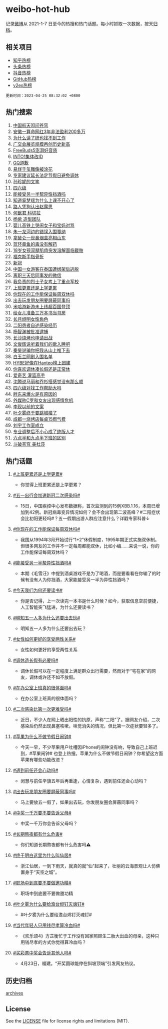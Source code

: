 # weibo-hot-hub

记录[微博](https://www.weibo.com)从 2021-1-7 日至今的热搜和热门话题。每小时抓取一次数据，按天[归档](archives)。

## 相关项目

- [知乎热榜](https://github.com/lonnyzhang423/zhihu-hot-hub)
- [头条热榜](https://github.com/lonnyzhang423/toutiao-hot-hub)
- [抖音热榜](https://github.com/lonnyzhang423/douyin-hot-hub)
- [GitHub热榜](https://github.com/lonnyzhang423/github-hot-hub)
- [v2ex热榜](https://github.com/lonnyzhang423/v2ex-hot-hub)


`更新时间：2023-04-25 08:32:02 +0800`

## 热门搜索

1. [中国航天叩问苍穹](https://m.weibo.cn/search?containerid=100103type%3D1%26t%3D10%26q%3D%23%E4%B8%AD%E5%9B%BD%E8%88%AA%E5%A4%A9%E5%8F%A9%E9%97%AE%E8%8B%8D%E7%A9%B9%23&stream_entry_id=51&isnewpage=1&extparam=seat%3D1%26pos%3D0%26cate%3D10103%26filter_type%3Drealtimehot%26stream_entry_id%3D51%26c_type%3D51%26dgr%3D0%26display_time%3D1682382719%26pre_seqid%3D1682382719951027377215&luicode=10000011&lfid=106003type%253D25%2526t%253D3%2526disable_hot%253D1%2526filter_type%253Drealtimehot)
1. [安徽一算命网红3年非法盈利200多万](https://m.weibo.cn/search?containerid=100103type%3D1%26t%3D10%26q%3D%23%E5%AE%89%E5%BE%BD%E4%B8%80%E7%AE%97%E5%91%BD%E7%BD%91%E7%BA%A23%E5%B9%B4%E9%9D%9E%E6%B3%95%E7%9B%88%E5%88%A9200%E5%A4%9A%E4%B8%87%23&stream_entry_id=31&isnewpage=1&extparam=seat%3D1%26lcate%3D5001%26cate%3D5001%26realpos%3D1%26stream_entry_id%3D31%26q%3D%2523%25E5%25AE%2589%25E5%25BE%25BD%25E4%25B8%2580%25E7%25AE%2597%25E5%2591%25BD%25E7%25BD%2591%25E7%25BA%25A23%25E5%25B9%25B4%25E9%259D%259E%25E6%25B3%2595%25E7%259B%2588%25E5%2588%25A9200%25E5%25A4%259A%25E4%25B8%2587%2523%26dgr%3D0%26flag%3D2%26filter_type%3Drealtimehot%26pos%3D0%26c_type%3D31%26band_rank%3D1%26display_time%3D1682382719%26pre_seqid%3D1682382719951027377215&luicode=10000011&lfid=106003type%253D25%2526t%253D3%2526disable_hot%253D1%2526filter_type%253Drealtimehot)
1. [为什么读了研也找不到工作](https://m.weibo.cn/search?containerid=100103type%3D1%26t%3D10%26q%3D%23%E4%B8%BA%E4%BB%80%E4%B9%88%E8%AF%BB%E4%BA%86%E7%A0%94%E4%B9%9F%E6%89%BE%E4%B8%8D%E5%88%B0%E5%B7%A5%E4%BD%9C%23&stream_entry_id=31&isnewpage=1&extparam=seat%3D1%26lcate%3D5001%26cate%3D5001%26realpos%3D2%26stream_entry_id%3D31%26q%3D%2523%25E4%25B8%25BA%25E4%25BB%2580%25E4%25B9%2588%25E8%25AF%25BB%25E4%25BA%2586%25E7%25A0%2594%25E4%25B9%259F%25E6%2589%25BE%25E4%25B8%258D%25E5%2588%25B0%25E5%25B7%25A5%25E4%25BD%259C%2523%26dgr%3D0%26flag%3D1%26filter_type%3Drealtimehot%26pos%3D1%26c_type%3D31%26band_rank%3D2%26display_time%3D1682382719%26pre_seqid%3D1682382719951027377215&luicode=10000011&lfid=106003type%253D25%2526t%253D3%2526disable_hot%253D1%2526filter_type%253Drealtimehot)
1. [广交会展览规模再创历史新高](https://m.weibo.cn/search?containerid=100103type%3D1%26t%3D10%26q%3D%23%E5%B9%BF%E4%BA%A4%E4%BC%9A%E5%B1%95%E8%A7%88%E8%A7%84%E6%A8%A1%E5%86%8D%E5%88%9B%E5%8E%86%E5%8F%B2%E6%96%B0%E9%AB%98%23&stream_entry_id=31&isnewpage=1&extparam=seat%3D1%26lcate%3D5001%26cate%3D5001%26realpos%3D3%26stream_entry_id%3D31%26q%3D%2523%25E5%25B9%25BF%25E4%25BA%25A4%25E4%25BC%259A%25E5%25B1%2595%25E8%25A7%2588%25E8%25A7%2584%25E6%25A8%25A1%25E5%2586%258D%25E5%2588%259B%25E5%258E%2586%25E5%258F%25B2%25E6%2596%25B0%25E9%25AB%2598%2523%26dgr%3D0%26flag%3D0%26filter_type%3Drealtimehot%26pos%3D2%26c_type%3D31%26band_rank%3D3%26display_time%3D1682382719%26pre_seqid%3D1682382719951027377215&luicode=10000011&lfid=106003type%253D25%2526t%253D3%2526disable_hot%253D1%2526filter_type%253Drealtimehot)
1. [FreeBuds5澎湃好音质](https://m.weibo.cn/search?containerid=100103type%3D1%26t%3D10%26q%3D%23FreeBuds5%E6%BE%8E%E6%B9%83%E5%A5%BD%E9%9F%B3%E8%B4%A8%23&stream_entry_id=31&isnewpage=1&extparam=seat%3D1%26lcate%3D5001%26cate%3D5001%26filter_type%3Drealtimehot%26stream_entry_id%3D31%26q%3D%2523FreeBuds5%25E6%25BE%258E%25E6%25B9%2583%25E5%25A5%25BD%25E9%259F%25B3%25E8%25B4%25A8%2523%26dgr%3D0%26topic_ad%3D1%26adid%3D187325%26pos%3D3%26c_type%3D31%26band_rank%3D4%26display_time%3D1682382719%26pre_seqid%3D1682382719951027377215&luicode=10000011&lfid=106003type%253D25%2526t%253D3%2526disable_hot%253D1%2526filter_type%253Drealtimehot)
1. [INTO1集体改ID](https://m.weibo.cn/search?containerid=100103type%3D1%26t%3D10%26q%3D%23INTO1%E9%9B%86%E4%BD%93%E6%94%B9ID%23&stream_entry_id=31&isnewpage=1&extparam=seat%3D1%26lcate%3D5001%26cate%3D5001%26realpos%3D4%26stream_entry_id%3D31%26q%3D%2523INTO1%25E9%259B%2586%25E4%25BD%2593%25E6%2594%25B9ID%2523%26dgr%3D0%26flag%3D1%26filter_type%3Drealtimehot%26pos%3D4%26c_type%3D31%26band_rank%3D4%26display_time%3D1682382719%26pre_seqid%3D1682382719951027377215&luicode=10000011&lfid=106003type%253D25%2526t%253D3%2526disable_hot%253D1%2526filter_type%253Drealtimehot)
1. [GQ道歉](https://m.weibo.cn/search?containerid=100103type%3D1%26t%3D10%26q%3D%23GQ%E9%81%93%E6%AD%89%23&stream_entry_id=31&isnewpage=1&extparam=seat%3D1%26lcate%3D5001%26cate%3D5001%26realpos%3D5%26stream_entry_id%3D31%26q%3D%2523GQ%25E9%2581%2593%25E6%25AD%2589%2523%26dgr%3D0%26flag%3D1%26filter_type%3Drealtimehot%26pos%3D5%26c_type%3D31%26band_rank%3D5%26display_time%3D1682382719%26pre_seqid%3D1682382719951027377215&luicode=10000011&lfid=106003type%253D25%2526t%253D3%2526disable_hot%253D1%2526filter_type%253Drealtimehot)
1. [易烊千玺雕像被涂花](https://m.weibo.cn/search?containerid=100103type%3D1%26t%3D10%26q%3D%23%E6%98%93%E7%83%8A%E5%8D%83%E7%8E%BA%E9%9B%95%E5%83%8F%E8%A2%AB%E6%B6%82%E8%8A%B1%23&stream_entry_id=31&isnewpage=1&extparam=seat%3D1%26lcate%3D5001%26cate%3D5001%26realpos%3D6%26stream_entry_id%3D31%26q%3D%2523%25E6%2598%2593%25E7%2583%258A%25E5%258D%2583%25E7%258E%25BA%25E9%259B%2595%25E5%2583%258F%25E8%25A2%25AB%25E6%25B6%2582%25E8%258A%25B1%2523%26dgr%3D0%26flag%3D1%26filter_type%3Drealtimehot%26pos%3D6%26c_type%3D31%26band_rank%3D6%26display_time%3D1682382719%26pre_seqid%3D1682382719951027377215&luicode=10000011&lfid=106003type%253D25%2526t%253D3%2526disable_hot%253D1%2526filter_type%253Drealtimehot)
1. [专家建议延长法定节假日避免调休](https://m.weibo.cn/search?containerid=100103type%3D1%26t%3D10%26q%3D%23%E4%B8%93%E5%AE%B6%E5%BB%BA%E8%AE%AE%E5%BB%B6%E9%95%BF%E6%B3%95%E5%AE%9A%E8%8A%82%E5%81%87%E6%97%A5%E9%81%BF%E5%85%8D%E8%B0%83%E4%BC%91%23&stream_entry_id=31&isnewpage=1&extparam=seat%3D1%26lcate%3D5001%26cate%3D5001%26realpos%3D7%26stream_entry_id%3D31%26q%3D%2523%25E4%25B8%2593%25E5%25AE%25B6%25E5%25BB%25BA%25E8%25AE%25AE%25E5%25BB%25B6%25E9%2595%25BF%25E6%25B3%2595%25E5%25AE%259A%25E8%258A%2582%25E5%2581%2587%25E6%2597%25A5%25E9%2581%25BF%25E5%2585%258D%25E8%25B0%2583%25E4%25BC%2591%2523%26dgr%3D0%26flag%3D1%26filter_type%3Drealtimehot%26pos%3D7%26c_type%3D31%26band_rank%3D7%26display_time%3D1682382719%26pre_seqid%3D1682382719951027377215&luicode=10000011&lfid=106003type%253D25%2526t%253D3%2526disable_hot%253D1%2526filter_type%253Drealtimehot)
1. [孙珍妮的文笔](https://m.weibo.cn/search?containerid=100103type%3D1%26t%3D10%26q%3D%23%E5%AD%99%E7%8F%8D%E5%A6%AE%E7%9A%84%E6%96%87%E7%AC%94%23&stream_entry_id=31&isnewpage=1&extparam=seat%3D1%26lcate%3D5001%26cate%3D5001%26realpos%3D8%26stream_entry_id%3D31%26q%3D%2523%25E5%25AD%2599%25E7%258F%258D%25E5%25A6%25AE%25E7%259A%2584%25E6%2596%2587%25E7%25AC%2594%2523%26dgr%3D0%26flag%3D1%26filter_type%3Drealtimehot%26pos%3D8%26c_type%3D31%26band_rank%3D8%26display_time%3D1682382719%26pre_seqid%3D1682382719951027377215&luicode=10000011&lfid=106003type%253D25%2526t%253D3%2526disable_hot%253D1%2526filter_type%253Drealtimehot)
1. [四六级](https://m.weibo.cn/search?containerid=100103type%3D1%26t%3D10%26q%3D%E5%9B%9B%E5%85%AD%E7%BA%A7&stream_entry_id=31&isnewpage=1&extparam=seat%3D1%26lcate%3D5001%26cate%3D5001%26realpos%3D9%26stream_entry_id%3D31%26q%3D%25E5%259B%259B%25E5%2585%25AD%25E7%25BA%25A7%26dgr%3D0%26flag%3D1%26filter_type%3Drealtimehot%26pos%3D9%26c_type%3D31%26band_rank%3D9%26display_time%3D1682382719%26pre_seqid%3D1682382719951027377215&luicode=10000011&lfid=106003type%253D25%2526t%253D3%2526disable_hot%253D1%2526filter_type%253Drealtimehot)
1. [能接受另一半帮异性挡酒吗](https://m.weibo.cn/search?containerid=100103type%3D1%26t%3D10%26q%3D%23%E8%83%BD%E6%8E%A5%E5%8F%97%E5%8F%A6%E4%B8%80%E5%8D%8A%E5%B8%AE%E5%BC%82%E6%80%A7%E6%8C%A1%E9%85%92%E5%90%97%23&stream_entry_id=31&isnewpage=1&extparam=seat%3D1%26lcate%3D5001%26cate%3D5001%26realpos%3D10%26stream_entry_id%3D31%26q%3D%2523%25E8%2583%25BD%25E6%258E%25A5%25E5%258F%2597%25E5%258F%25A6%25E4%25B8%2580%25E5%258D%258A%25E5%25B8%25AE%25E5%25BC%2582%25E6%2580%25A7%25E6%258C%25A1%25E9%2585%2592%25E5%2590%2597%2523%26dgr%3D0%26flag%3D0%26filter_type%3Drealtimehot%26pos%3D10%26c_type%3D31%26band_rank%3D10%26display_time%3D1682382719%26pre_seqid%3D1682382719951027377215&luicode=10000011&lfid=106003type%253D25%2526t%253D3%2526disable_hot%253D1%2526filter_type%253Drealtimehot)
1. [知道奚梦瑶为什么上课不开心了](https://m.weibo.cn/search?containerid=100103type%3D1%26t%3D10%26q%3D%E7%9F%A5%E9%81%93%E5%A5%9A%E6%A2%A6%E7%91%B6%E4%B8%BA%E4%BB%80%E4%B9%88%E4%B8%8A%E8%AF%BE%E4%B8%8D%E5%BC%80%E5%BF%83%E4%BA%86&stream_entry_id=31&isnewpage=1&extparam=seat%3D1%26lcate%3D5001%26cate%3D5001%26realpos%3D11%26stream_entry_id%3D31%26q%3D%25E7%259F%25A5%25E9%2581%2593%25E5%25A5%259A%25E6%25A2%25A6%25E7%2591%25B6%25E4%25B8%25BA%25E4%25BB%2580%25E4%25B9%2588%25E4%25B8%258A%25E8%25AF%25BE%25E4%25B8%258D%25E5%25BC%2580%25E5%25BF%2583%25E4%25BA%2586%26dgr%3D0%26flag%3D2%26filter_type%3Drealtimehot%26pos%3D11%26c_type%3D31%26band_rank%3D11%26display_time%3D1682382719%26pre_seqid%3D1682382719951027377215&luicode=10000011&lfid=106003type%253D25%2526t%253D3%2526disable_hot%253D1%2526filter_type%253Drealtimehot)
1. [路人凭狗认出赵露思](https://m.weibo.cn/search?containerid=100103type%3D1%26t%3D10%26q%3D%23%E8%B7%AF%E4%BA%BA%E5%87%AD%E7%8B%97%E8%AE%A4%E5%87%BA%E8%B5%B5%E9%9C%B2%E6%80%9D%23&stream_entry_id=31&isnewpage=1&extparam=seat%3D1%26lcate%3D5001%26cate%3D5001%26realpos%3D12%26stream_entry_id%3D31%26q%3D%2523%25E8%25B7%25AF%25E4%25BA%25BA%25E5%2587%25AD%25E7%258B%2597%25E8%25AE%25A4%25E5%2587%25BA%25E8%25B5%25B5%25E9%259C%25B2%25E6%2580%259D%2523%26dgr%3D0%26flag%3D1%26filter_type%3Drealtimehot%26pos%3D12%26c_type%3D31%26band_rank%3D12%26display_time%3D1682382719%26pre_seqid%3D1682382719951027377215&luicode=10000011&lfid=106003type%253D25%2526t%253D3%2526disable_hot%253D1%2526filter_type%253Drealtimehot)
1. [何猷君 科切拉](https://m.weibo.cn/search?containerid=100103type%3D1%26t%3D10%26q%3D%E4%BD%95%E7%8C%B7%E5%90%9B+%E7%A7%91%E5%88%87%E6%8B%89&stream_entry_id=31&isnewpage=1&extparam=seat%3D1%26lcate%3D5001%26cate%3D5001%26realpos%3D13%26stream_entry_id%3D31%26q%3D%25E4%25BD%2595%25E7%258C%25B7%25E5%2590%259B%2520%25E7%25A7%2591%25E5%2588%2587%25E6%258B%2589%26dgr%3D0%26flag%3D0%26filter_type%3Drealtimehot%26pos%3D13%26c_type%3D31%26band_rank%3D13%26display_time%3D1682382719%26pre_seqid%3D1682382719951027377215&luicode=10000011&lfid=106003type%253D25%2526t%253D3%2526disable_hot%253D1%2526filter_type%253Drealtimehot)
1. [杨紫 造型团队](https://m.weibo.cn/search?containerid=100103type%3D1%26t%3D10%26q%3D%E6%9D%A8%E7%B4%AB+%E9%80%A0%E5%9E%8B%E5%9B%A2%E9%98%9F&stream_entry_id=31&isnewpage=1&extparam=seat%3D1%26lcate%3D5001%26cate%3D5001%26realpos%3D14%26stream_entry_id%3D31%26q%3D%25E6%259D%25A8%25E7%25B4%25AB%2520%25E9%2580%25A0%25E5%259E%258B%25E5%259B%25A2%25E9%2598%259F%26dgr%3D0%26flag%3D2%26filter_type%3Drealtimehot%26pos%3D14%26c_type%3D31%26band_rank%3D14%26display_time%3D1682382719%26pre_seqid%3D1682382719951027377215&luicode=10000011&lfid=106003type%253D25%2526t%253D3%2526disable_hot%253D1%2526filter_type%253Drealtimehot)
1. [婴儿高铁上哭闹女子和宝妈对骂](https://m.weibo.cn/search?containerid=100103type%3D1%26t%3D10%26q%3D%23%E5%A9%B4%E5%84%BF%E9%AB%98%E9%93%81%E4%B8%8A%E5%93%AD%E9%97%B9%E5%A5%B3%E5%AD%90%E5%92%8C%E5%AE%9D%E5%A6%88%E5%AF%B9%E9%AA%82%23&stream_entry_id=31&isnewpage=1&extparam=seat%3D1%26lcate%3D5001%26cate%3D5001%26realpos%3D15%26stream_entry_id%3D31%26q%3D%2523%25E5%25A9%25B4%25E5%2584%25BF%25E9%25AB%2598%25E9%2593%2581%25E4%25B8%258A%25E5%2593%25AD%25E9%2597%25B9%25E5%25A5%25B3%25E5%25AD%2590%25E5%2592%258C%25E5%25AE%259D%25E5%25A6%2588%25E5%25AF%25B9%25E9%25AA%2582%2523%26dgr%3D0%26flag%3D1%26filter_type%3Drealtimehot%26pos%3D15%26c_type%3D31%26band_rank%3D15%26display_time%3D1682382719%26pre_seqid%3D1682382719951027377215&luicode=10000011&lfid=106003type%253D25%2526t%253D3%2526disable_hot%253D1%2526filter_type%253Drealtimehot)
1. [朱一龙河边的错误入围戛纳](https://m.weibo.cn/search?containerid=100103type%3D1%26t%3D10%26q%3D%23%E6%9C%B1%E4%B8%80%E9%BE%99%E6%B2%B3%E8%BE%B9%E7%9A%84%E9%94%99%E8%AF%AF%E5%85%A5%E5%9B%B4%E6%88%9B%E7%BA%B3%23&stream_entry_id=31&isnewpage=1&extparam=seat%3D1%26lcate%3D5001%26cate%3D5001%26realpos%3D16%26stream_entry_id%3D31%26q%3D%2523%25E6%259C%25B1%25E4%25B8%2580%25E9%25BE%2599%25E6%25B2%25B3%25E8%25BE%25B9%25E7%259A%2584%25E9%2594%2599%25E8%25AF%25AF%25E5%2585%25A5%25E5%259B%25B4%25E6%2588%259B%25E7%25BA%25B3%2523%26dgr%3D0%26flag%3D1%26filter_type%3Drealtimehot%26pos%3D16%26c_type%3D31%26band_rank%3D16%26display_time%3D1682382719%26pre_seqid%3D1682382719951027377215&luicode=10000011&lfid=106003type%253D25%2526t%253D3%2526disable_hot%253D1%2526filter_type%253Drealtimehot)
1. [拿破仑一世鼻烟盒亮相山东](https://m.weibo.cn/search?containerid=100103type%3D1%26t%3D10%26q%3D%23%E6%8B%BF%E7%A0%B4%E4%BB%91%E4%B8%80%E4%B8%96%E9%BC%BB%E7%83%9F%E7%9B%92%E4%BA%AE%E7%9B%B8%E5%B1%B1%E4%B8%9C%23&stream_entry_id=31&isnewpage=1&extparam=seat%3D1%26lcate%3D5001%26cate%3D5001%26realpos%3D17%26stream_entry_id%3D31%26q%3D%2523%25E6%258B%25BF%25E7%25A0%25B4%25E4%25BB%2591%25E4%25B8%2580%25E4%25B8%2596%25E9%25BC%25BB%25E7%2583%259F%25E7%259B%2592%25E4%25BA%25AE%25E7%259B%25B8%25E5%25B1%25B1%25E4%25B8%259C%2523%26dgr%3D0%26flag%3D1%26filter_type%3Drealtimehot%26pos%3D17%26c_type%3D31%26band_rank%3D17%26display_time%3D1682382719%26pre_seqid%3D1682382719951027377215&luicode=10000011&lfid=106003type%253D25%2526t%253D3%2526disable_hot%253D1%2526filter_type%253Drealtimehot)
1. [蓝环章鱼的毒没有解药](https://m.weibo.cn/search?containerid=100103type%3D1%26t%3D10%26q%3D%23%E8%93%9D%E7%8E%AF%E7%AB%A0%E9%B1%BC%E7%9A%84%E6%AF%92%E6%B2%A1%E6%9C%89%E8%A7%A3%E8%8D%AF%23&stream_entry_id=31&isnewpage=1&extparam=seat%3D1%26lcate%3D5001%26cate%3D5001%26realpos%3D18%26stream_entry_id%3D31%26q%3D%2523%25E8%2593%259D%25E7%258E%25AF%25E7%25AB%25A0%25E9%25B1%25BC%25E7%259A%2584%25E6%25AF%2592%25E6%25B2%25A1%25E6%259C%2589%25E8%25A7%25A3%25E8%258D%25AF%2523%26dgr%3D0%26flag%3D1%26filter_type%3Drealtimehot%26pos%3D18%26c_type%3D31%26band_rank%3D18%26display_time%3D1682382719%26pre_seqid%3D1682382719951027377215&luicode=10000011&lfid=106003type%253D25%2526t%253D3%2526disable_hot%253D1%2526filter_type%253Drealtimehot)
1. [18岁女孩双腿肌肉突发溶解面临截肢](https://m.weibo.cn/search?containerid=100103type%3D1%26t%3D10%26q%3D%2318%E5%B2%81%E5%A5%B3%E5%AD%A9%E5%8F%8C%E8%85%BF%E8%82%8C%E8%82%89%E7%AA%81%E5%8F%91%E6%BA%B6%E8%A7%A3%E9%9D%A2%E4%B8%B4%E6%88%AA%E8%82%A2%23&stream_entry_id=31&isnewpage=1&extparam=seat%3D1%26lcate%3D5001%26cate%3D5001%26realpos%3D19%26stream_entry_id%3D31%26q%3D%252318%25E5%25B2%2581%25E5%25A5%25B3%25E5%25AD%25A9%25E5%258F%258C%25E8%2585%25BF%25E8%2582%258C%25E8%2582%2589%25E7%25AA%2581%25E5%258F%2591%25E6%25BA%25B6%25E8%25A7%25A3%25E9%259D%25A2%25E4%25B8%25B4%25E6%2588%25AA%25E8%2582%25A2%2523%26dgr%3D0%26flag%3D0%26filter_type%3Drealtimehot%26pos%3D19%26c_type%3D31%26band_rank%3D19%26display_time%3D1682382719%26pre_seqid%3D1682382719951027377215&luicode=10000011&lfid=106003type%253D25%2526t%253D3%2526disable_hot%253D1%2526filter_type%253Drealtimehot)
1. [福克斯手指骨折](https://m.weibo.cn/search?containerid=100103type%3D1%26t%3D10%26q%3D%E7%A6%8F%E5%85%8B%E6%96%AF%E6%89%8B%E6%8C%87%E9%AA%A8%E6%8A%98&stream_entry_id=31&isnewpage=1&extparam=seat%3D1%26lcate%3D5001%26cate%3D5001%26realpos%3D20%26stream_entry_id%3D31%26q%3D%25E7%25A6%258F%25E5%2585%258B%25E6%2596%25AF%25E6%2589%258B%25E6%258C%2587%25E9%25AA%25A8%25E6%258A%2598%26dgr%3D0%26flag%3D1%26filter_type%3Drealtimehot%26pos%3D20%26c_type%3D31%26band_rank%3D20%26display_time%3D1682382719%26pre_seqid%3D1682382719951027377215&luicode=10000011&lfid=106003type%253D25%2526t%253D3%2526disable_hot%253D1%2526filter_type%253Drealtimehot)
1. [新冠](https://m.weibo.cn/search?containerid=100103type%3D1%26t%3D10%26q%3D%E6%96%B0%E5%86%A0&stream_entry_id=31&isnewpage=1&extparam=seat%3D1%26lcate%3D5001%26cate%3D5001%26realpos%3D21%26stream_entry_id%3D31%26q%3D%25E6%2596%25B0%25E5%2586%25A0%26dgr%3D0%26flag%3D2%26filter_type%3Drealtimehot%26pos%3D21%26c_type%3D31%26band_rank%3D21%26display_time%3D1682382719%26pre_seqid%3D1682382719951027377215&luicode=10000011&lfid=106003type%253D25%2526t%253D3%2526disable_hot%253D1%2526filter_type%253Drealtimehot)
1. [中国一女游客在泰国遭绑架后逃脱](https://m.weibo.cn/search?containerid=100103type%3D1%26t%3D10%26q%3D%23%E4%B8%AD%E5%9B%BD%E4%B8%80%E5%A5%B3%E6%B8%B8%E5%AE%A2%E5%9C%A8%E6%B3%B0%E5%9B%BD%E9%81%AD%E7%BB%91%E6%9E%B6%E5%90%8E%E9%80%83%E8%84%B1%23&stream_entry_id=31&isnewpage=1&extparam=seat%3D1%26lcate%3D5001%26cate%3D5001%26realpos%3D22%26stream_entry_id%3D31%26q%3D%2523%25E4%25B8%25AD%25E5%259B%25BD%25E4%25B8%2580%25E5%25A5%25B3%25E6%25B8%25B8%25E5%25AE%25A2%25E5%259C%25A8%25E6%25B3%25B0%25E5%259B%25BD%25E9%2581%25AD%25E7%25BB%2591%25E6%259E%25B6%25E5%2590%258E%25E9%2580%2583%25E8%2584%25B1%2523%26dgr%3D0%26flag%3D2%26filter_type%3Drealtimehot%26pos%3D22%26c_type%3D31%26band_rank%3D22%26display_time%3D1682382719%26pre_seqid%3D1682382719951027377215&luicode=10000011&lfid=106003type%253D25%2526t%253D3%2526disable_hot%253D1%2526filter_type%253Drealtimehot)
1. [离职三天后同事发的微信](https://m.weibo.cn/search?containerid=100103type%3D1%26t%3D10%26q%3D%23%E7%A6%BB%E8%81%8C%E4%B8%89%E5%A4%A9%E5%90%8E%E5%90%8C%E4%BA%8B%E5%8F%91%E7%9A%84%E5%BE%AE%E4%BF%A1%23&stream_entry_id=31&isnewpage=1&extparam=seat%3D1%26lcate%3D5001%26cate%3D5001%26realpos%3D23%26stream_entry_id%3D31%26q%3D%2523%25E7%25A6%25BB%25E8%2581%258C%25E4%25B8%2589%25E5%25A4%25A9%25E5%2590%258E%25E5%2590%258C%25E4%25BA%258B%25E5%258F%2591%25E7%259A%2584%25E5%25BE%25AE%25E4%25BF%25A1%2523%26dgr%3D0%26flag%3D0%26filter_type%3Drealtimehot%26pos%3D23%26c_type%3D31%26band_rank%3D23%26display_time%3D1682382719%26pre_seqid%3D1682382719951027377215&luicode=10000011&lfid=106003type%253D25%2526t%253D3%2526disable_hot%253D1%2526filter_type%253Drealtimehot)
1. [我负责的烈士子女考上了重点军校](https://m.weibo.cn/search?containerid=100103type%3D1%26t%3D10%26q%3D%E6%88%91%E8%B4%9F%E8%B4%A3%E7%9A%84%E7%83%88%E5%A3%AB%E5%AD%90%E5%A5%B3%E8%80%83%E4%B8%8A%E4%BA%86%E9%87%8D%E7%82%B9%E5%86%9B%E6%A0%A1&stream_entry_id=31&isnewpage=1&extparam=seat%3D1%26lcate%3D5001%26cate%3D5001%26realpos%3D24%26stream_entry_id%3D31%26q%3D%25E6%2588%2591%25E8%25B4%259F%25E8%25B4%25A3%25E7%259A%2584%25E7%2583%2588%25E5%25A3%25AB%25E5%25AD%2590%25E5%25A5%25B3%25E8%2580%2583%25E4%25B8%258A%25E4%25BA%2586%25E9%2587%258D%25E7%2582%25B9%25E5%2586%259B%25E6%25A0%25A1%26dgr%3D0%26flag%3D0%26filter_type%3Drealtimehot%26pos%3D24%26c_type%3D31%26band_rank%3D24%26display_time%3D1682382719%26pre_seqid%3D1682382719951027377215&luicode=10000011&lfid=106003type%253D25%2526t%253D3%2526disable_hot%253D1%2526filter_type%253Drealtimehot)
1. [上班更累还是上学更累](https://m.weibo.cn/search?containerid=100103type%3D1%26t%3D10%26q%3D%23%E4%B8%8A%E7%8F%AD%E6%9B%B4%E7%B4%AF%E8%BF%98%E6%98%AF%E4%B8%8A%E5%AD%A6%E6%9B%B4%E7%B4%AF%23&stream_entry_id=31&isnewpage=1&extparam=seat%3D1%26lcate%3D5001%26cate%3D5001%26realpos%3D25%26stream_entry_id%3D31%26q%3D%2523%25E4%25B8%258A%25E7%258F%25AD%25E6%259B%25B4%25E7%25B4%25AF%25E8%25BF%2598%25E6%2598%25AF%25E4%25B8%258A%25E5%25AD%25A6%25E6%259B%25B4%25E7%25B4%25AF%2523%26dgr%3D0%26flag%3D0%26filter_type%3Drealtimehot%26pos%3D25%26c_type%3D31%26band_rank%3D25%26display_time%3D1682382719%26pre_seqid%3D1682382719951027377215&luicode=10000011&lfid=106003type%253D25%2526t%253D3%2526disable_hot%253D1%2526filter_type%253Drealtimehot)
1. [你现在的工作能保证每周双休吗](https://m.weibo.cn/search?containerid=100103type%3D1%26t%3D10%26q%3D%23%E4%BD%A0%E7%8E%B0%E5%9C%A8%E7%9A%84%E5%B7%A5%E4%BD%9C%E8%83%BD%E4%BF%9D%E8%AF%81%E6%AF%8F%E5%91%A8%E5%8F%8C%E4%BC%91%E5%90%97%23&stream_entry_id=31&isnewpage=1&extparam=seat%3D1%26lcate%3D5001%26cate%3D5001%26realpos%3D26%26stream_entry_id%3D31%26q%3D%2523%25E4%25BD%25A0%25E7%258E%25B0%25E5%259C%25A8%25E7%259A%2584%25E5%25B7%25A5%25E4%25BD%259C%25E8%2583%25BD%25E4%25BF%259D%25E8%25AF%2581%25E6%25AF%258F%25E5%2591%25A8%25E5%258F%258C%25E4%25BC%2591%25E5%2590%2597%2523%26dgr%3D0%26flag%3D1%26filter_type%3Drealtimehot%26pos%3D26%26c_type%3D31%26band_rank%3D26%26display_time%3D1682382719%26pre_seqid%3D1682382719951027377215&luicode=10000011&lfid=106003type%253D25%2526t%253D3%2526disable_hot%253D1%2526filter_type%253Drealtimehot)
1. [出去玩发朋友圈要屏蔽同事吗](https://m.weibo.cn/search?containerid=100103type%3D1%26t%3D10%26q%3D%23%E5%87%BA%E5%8E%BB%E7%8E%A9%E5%8F%91%E6%9C%8B%E5%8F%8B%E5%9C%88%E8%A6%81%E5%B1%8F%E8%94%BD%E5%90%8C%E4%BA%8B%E5%90%97%23&stream_entry_id=31&isnewpage=1&extparam=seat%3D1%26lcate%3D5001%26cate%3D5001%26realpos%3D27%26stream_entry_id%3D31%26q%3D%2523%25E5%2587%25BA%25E5%258E%25BB%25E7%258E%25A9%25E5%258F%2591%25E6%259C%258B%25E5%258F%258B%25E5%259C%2588%25E8%25A6%2581%25E5%25B1%258F%25E8%2594%25BD%25E5%2590%258C%25E4%25BA%258B%25E5%2590%2597%2523%26dgr%3D0%26flag%3D1%26filter_type%3Drealtimehot%26pos%3D27%26c_type%3D31%26band_rank%3D27%26display_time%3D1682382719%26pre_seqid%3D1682382719951027377215&luicode=10000011&lfid=106003type%253D25%2526t%253D3%2526disable_hot%253D1%2526filter_type%253Drealtimehot)
1. [米哈游新游未上线超百国登顶](https://m.weibo.cn/search?containerid=100103type%3D1%26t%3D10%26q%3D%23%E7%B1%B3%E5%93%88%E6%B8%B8%E6%96%B0%E6%B8%B8%E6%9C%AA%E4%B8%8A%E7%BA%BF%E8%B6%85%E7%99%BE%E5%9B%BD%E7%99%BB%E9%A1%B6%23&stream_entry_id=31&isnewpage=1&extparam=seat%3D1%26lcate%3D5001%26cate%3D5001%26realpos%3D28%26stream_entry_id%3D31%26q%3D%2523%25E7%25B1%25B3%25E5%2593%2588%25E6%25B8%25B8%25E6%2596%25B0%25E6%25B8%25B8%25E6%259C%25AA%25E4%25B8%258A%25E7%25BA%25BF%25E8%25B6%2585%25E7%2599%25BE%25E5%259B%25BD%25E7%2599%25BB%25E9%25A1%25B6%2523%26dgr%3D0%26flag%3D0%26filter_type%3Drealtimehot%26pos%3D28%26c_type%3D31%26band_rank%3D28%26display_time%3D1682382719%26pre_seqid%3D1682382719951027377215&luicode=10000011&lfid=106003type%253D25%2526t%253D3%2526disable_hot%253D1%2526filter_type%253Drealtimehot)
1. [给女儿准备三万本书当书房](https://m.weibo.cn/search?containerid=100103type%3D1%26t%3D10%26q%3D%23%E7%BB%99%E5%A5%B3%E5%84%BF%E5%87%86%E5%A4%87%E4%B8%89%E4%B8%87%E6%9C%AC%E4%B9%A6%E5%BD%93%E4%B9%A6%E6%88%BF%23&stream_entry_id=31&isnewpage=1&extparam=seat%3D1%26lcate%3D5001%26cate%3D5001%26realpos%3D29%26stream_entry_id%3D31%26q%3D%2523%25E7%25BB%2599%25E5%25A5%25B3%25E5%2584%25BF%25E5%2587%2586%25E5%25A4%2587%25E4%25B8%2589%25E4%25B8%2587%25E6%259C%25AC%25E4%25B9%25A6%25E5%25BD%2593%25E4%25B9%25A6%25E6%2588%25BF%2523%26dgr%3D0%26flag%3D0%26filter_type%3Drealtimehot%26pos%3D29%26c_type%3D31%26band_rank%3D29%26display_time%3D1682382719%26pre_seqid%3D1682382719951027377215&luicode=10000011&lfid=106003type%253D25%2526t%253D3%2526disable_hot%253D1%2526filter_type%253Drealtimehot)
1. [长月烬明女性角色](https://m.weibo.cn/search?containerid=100103type%3D1%26t%3D10%26q%3D%E9%95%BF%E6%9C%88%E7%83%AC%E6%98%8E%E5%A5%B3%E6%80%A7%E8%A7%92%E8%89%B2&stream_entry_id=31&isnewpage=1&extparam=seat%3D1%26lcate%3D5001%26cate%3D5001%26realpos%3D30%26stream_entry_id%3D31%26q%3D%25E9%2595%25BF%25E6%259C%2588%25E7%2583%25AC%25E6%2598%258E%25E5%25A5%25B3%25E6%2580%25A7%25E8%25A7%2592%25E8%2589%25B2%26dgr%3D0%26flag%3D1%26filter_type%3Drealtimehot%26pos%3D30%26c_type%3D31%26band_rank%3D30%26display_time%3D1682382719%26pre_seqid%3D1682382719951027377215&luicode=10000011&lfid=106003type%253D25%2526t%253D3%2526disable_hot%253D1%2526filter_type%253Drealtimehot)
1. [二阳患者自述感染经历](https://m.weibo.cn/search?containerid=100103type%3D1%26t%3D10%26q%3D%23%E4%BA%8C%E9%98%B3%E6%82%A3%E8%80%85%E8%87%AA%E8%BF%B0%E6%84%9F%E6%9F%93%E7%BB%8F%E5%8E%86%23&stream_entry_id=31&isnewpage=1&extparam=seat%3D1%26lcate%3D5001%26cate%3D5001%26realpos%3D31%26stream_entry_id%3D31%26q%3D%2523%25E4%25BA%258C%25E9%2598%25B3%25E6%2582%25A3%25E8%2580%2585%25E8%2587%25AA%25E8%25BF%25B0%25E6%2584%259F%25E6%259F%2593%25E7%25BB%258F%25E5%258E%2586%2523%26dgr%3D0%26flag%3D1%26filter_type%3Drealtimehot%26pos%3D31%26c_type%3D31%26band_rank%3D31%26display_time%3D1682382719%26pre_seqid%3D1682382719951027377215&luicode=10000011&lfid=106003type%253D25%2526t%253D3%2526disable_hot%253D1%2526filter_type%253Drealtimehot)
1. [杨智渊被批准逮捕](https://m.weibo.cn/search?containerid=100103type%3D1%26t%3D10%26q%3D%23%E6%9D%A8%E6%99%BA%E6%B8%8A%E8%A2%AB%E6%89%B9%E5%87%86%E9%80%AE%E6%8D%95%23&stream_entry_id=31&isnewpage=1&extparam=seat%3D1%26lcate%3D5001%26cate%3D5001%26realpos%3D32%26stream_entry_id%3D31%26q%3D%2523%25E6%259D%25A8%25E6%2599%25BA%25E6%25B8%258A%25E8%25A2%25AB%25E6%2589%25B9%25E5%2587%2586%25E9%2580%25AE%25E6%258D%2595%2523%26dgr%3D0%26flag%3D1%26filter_type%3Drealtimehot%26pos%3D32%26c_type%3D31%26band_rank%3D32%26display_time%3D1682382719%26pre_seqid%3D1682382719951027377215&luicode=10000011&lfid=106003type%253D25%2526t%253D3%2526disable_hot%253D1%2526filter_type%253Drealtimehot)
1. [长沙烧烤也申请出战](https://m.weibo.cn/search?containerid=100103type%3D1%26t%3D10%26q%3D%23%E9%95%BF%E6%B2%99%E7%83%A7%E7%83%A4%E4%B9%9F%E7%94%B3%E8%AF%B7%E5%87%BA%E6%88%98%23&stream_entry_id=31&isnewpage=1&extparam=seat%3D1%26lcate%3D5001%26cate%3D5001%26realpos%3D33%26stream_entry_id%3D31%26q%3D%2523%25E9%2595%25BF%25E6%25B2%2599%25E7%2583%25A7%25E7%2583%25A4%25E4%25B9%259F%25E7%2594%25B3%25E8%25AF%25B7%25E5%2587%25BA%25E6%2588%2598%2523%26dgr%3D0%26flag%3D1%26filter_type%3Drealtimehot%26pos%3D33%26c_type%3D31%26band_rank%3D33%26display_time%3D1682382719%26pre_seqid%3D1682382719951027377215&luicode=10000011&lfid=106003type%253D25%2526t%253D3%2526disable_hot%253D1%2526filter_type%253Drealtimehot)
1. [文俊辉说听着我们的歌入睡吧](https://m.weibo.cn/search?containerid=100103type%3D1%26t%3D10%26q%3D%23%E6%96%87%E4%BF%8A%E8%BE%89%E8%AF%B4%E5%90%AC%E7%9D%80%E6%88%91%E4%BB%AC%E7%9A%84%E6%AD%8C%E5%85%A5%E7%9D%A1%E5%90%A7%23&stream_entry_id=31&isnewpage=1&extparam=seat%3D1%26lcate%3D5001%26cate%3D5001%26realpos%3D34%26stream_entry_id%3D31%26q%3D%2523%25E6%2596%2587%25E4%25BF%258A%25E8%25BE%2589%25E8%25AF%25B4%25E5%2590%25AC%25E7%259D%2580%25E6%2588%2591%25E4%25BB%25AC%25E7%259A%2584%25E6%25AD%258C%25E5%2585%25A5%25E7%259D%25A1%25E5%2590%25A7%2523%26dgr%3D0%26flag%3D1%26filter_type%3Drealtimehot%26pos%3D34%26c_type%3D31%26band_rank%3D34%26display_time%3D1682382719%26pre_seqid%3D1682382719951027377215&luicode=10000011&lfid=106003type%253D25%2526t%253D3%2526disable_hot%253D1%2526filter_type%253Drealtimehot)
1. [秦昊说骗你把我从山上推下去](https://m.weibo.cn/search?containerid=100103type%3D1%26t%3D10%26q%3D%23%E7%A7%A6%E6%98%8A%E8%AF%B4%E9%AA%97%E4%BD%A0%E6%8A%8A%E6%88%91%E4%BB%8E%E5%B1%B1%E4%B8%8A%E6%8E%A8%E4%B8%8B%E5%8E%BB%23&stream_entry_id=31&isnewpage=1&extparam=seat%3D1%26lcate%3D5001%26cate%3D5001%26realpos%3D35%26stream_entry_id%3D31%26q%3D%2523%25E7%25A7%25A6%25E6%2598%258A%25E8%25AF%25B4%25E9%25AA%2597%25E4%25BD%25A0%25E6%258A%258A%25E6%2588%2591%25E4%25BB%258E%25E5%25B1%25B1%25E4%25B8%258A%25E6%258E%25A8%25E4%25B8%258B%25E5%258E%25BB%2523%26dgr%3D0%26flag%3D0%26filter_type%3Drealtimehot%26pos%3D35%26c_type%3D31%26band_rank%3D35%26display_time%3D1682382719%26pre_seqid%3D1682382719951027377215&luicode=10000011&lfid=106003type%253D25%2526t%253D3%2526disable_hot%253D1%2526filter_type%253Drealtimehot)
1. [白玉兰网剧入围名单](https://m.weibo.cn/search?containerid=100103type%3D1%26t%3D10%26q%3D%23%E7%99%BD%E7%8E%89%E5%85%B0%E7%BD%91%E5%89%A7%E5%85%A5%E5%9B%B4%E5%90%8D%E5%8D%95%23&stream_entry_id=31&isnewpage=1&extparam=seat%3D1%26lcate%3D5001%26cate%3D5001%26realpos%3D36%26stream_entry_id%3D31%26q%3D%2523%25E7%2599%25BD%25E7%258E%2589%25E5%2585%25B0%25E7%25BD%2591%25E5%2589%25A7%25E5%2585%25A5%25E5%259B%25B4%25E5%2590%258D%25E5%258D%2595%2523%26dgr%3D0%26flag%3D0%26filter_type%3Drealtimehot%26pos%3D36%26c_type%3D31%26band_rank%3D36%26display_time%3D1682382719%26pre_seqid%3D1682382719951027377215&luicode=10000011&lfid=106003type%253D25%2526t%253D3%2526disable_hot%253D1%2526filter_type%253Drealtimehot)
1. [HYBE好像在Hanteo榜上团建](https://m.weibo.cn/search?containerid=100103type%3D1%26t%3D10%26q%3D%23HYBE%E5%A5%BD%E5%83%8F%E5%9C%A8Hanteo%E6%A6%9C%E4%B8%8A%E5%9B%A2%E5%BB%BA%23&stream_entry_id=31&isnewpage=1&extparam=seat%3D1%26lcate%3D5001%26cate%3D5001%26realpos%3D37%26stream_entry_id%3D31%26q%3D%2523HYBE%25E5%25A5%25BD%25E5%2583%258F%25E5%259C%25A8Hanteo%25E6%25A6%259C%25E4%25B8%258A%25E5%259B%25A2%25E5%25BB%25BA%2523%26dgr%3D0%26flag%3D1%26filter_type%3Drealtimehot%26pos%3D37%26c_type%3D31%26band_rank%3D37%26display_time%3D1682382719%26pre_seqid%3D1682382719951027377215&luicode=10000011&lfid=106003type%253D25%2526t%253D3%2526disable_hot%253D1%2526filter_type%253Drealtimehot)
1. [你喜欢调休凑长假还是正常休](https://m.weibo.cn/search?containerid=100103type%3D1%26t%3D10%26q%3D%23%E4%BD%A0%E5%96%9C%E6%AC%A2%E8%B0%83%E4%BC%91%E5%87%91%E9%95%BF%E5%81%87%E8%BF%98%E6%98%AF%E6%AD%A3%E5%B8%B8%E4%BC%91%23&stream_entry_id=31&isnewpage=1&extparam=seat%3D1%26lcate%3D5001%26cate%3D5001%26realpos%3D38%26stream_entry_id%3D31%26q%3D%2523%25E4%25BD%25A0%25E5%2596%259C%25E6%25AC%25A2%25E8%25B0%2583%25E4%25BC%2591%25E5%2587%2591%25E9%2595%25BF%25E5%2581%2587%25E8%25BF%2598%25E6%2598%25AF%25E6%25AD%25A3%25E5%25B8%25B8%25E4%25BC%2591%2523%26dgr%3D0%26flag%3D1%26filter_type%3Drealtimehot%26pos%3D38%26c_type%3D31%26band_rank%3D38%26display_time%3D1682382719%26pre_seqid%3D1682382719951027377215&luicode=10000011&lfid=106003type%253D25%2526t%253D3%2526disable_hot%253D1%2526filter_type%253Drealtimehot)
1. [爱奇艺 灌篮高手](https://m.weibo.cn/search?containerid=100103type%3D1%26t%3D10%26q%3D%E7%88%B1%E5%A5%87%E8%89%BA+%E7%81%8C%E7%AF%AE%E9%AB%98%E6%89%8B&stream_entry_id=31&isnewpage=1&extparam=seat%3D1%26lcate%3D5001%26cate%3D5001%26realpos%3D39%26stream_entry_id%3D31%26q%3D%25E7%2588%25B1%25E5%25A5%2587%25E8%2589%25BA%2520%25E7%2581%258C%25E7%25AF%25AE%25E9%25AB%2598%25E6%2589%258B%26dgr%3D0%26flag%3D0%26filter_type%3Drealtimehot%26pos%3D39%26c_type%3D31%26band_rank%3D39%26display_time%3D1682382719%26pre_seqid%3D1682382719951027377215&luicode=10000011&lfid=106003type%253D25%2526t%253D3%2526disable_hot%253D1%2526filter_type%253Drealtimehot)
1. [沈腾说马丽和乔杉搭感觉没有那么顺](https://m.weibo.cn/search?containerid=100103type%3D1%26t%3D10%26q%3D%23%E6%B2%88%E8%85%BE%E8%AF%B4%E9%A9%AC%E4%B8%BD%E5%92%8C%E4%B9%94%E6%9D%89%E6%90%AD%E6%84%9F%E8%A7%89%E6%B2%A1%E6%9C%89%E9%82%A3%E4%B9%88%E9%A1%BA%23&stream_entry_id=31&isnewpage=1&extparam=seat%3D1%26lcate%3D5001%26cate%3D5001%26realpos%3D40%26stream_entry_id%3D31%26q%3D%2523%25E6%25B2%2588%25E8%2585%25BE%25E8%25AF%25B4%25E9%25A9%25AC%25E4%25B8%25BD%25E5%2592%258C%25E4%25B9%2594%25E6%259D%2589%25E6%2590%25AD%25E6%2584%259F%25E8%25A7%2589%25E6%25B2%25A1%25E6%259C%2589%25E9%2582%25A3%25E4%25B9%2588%25E9%25A1%25BA%2523%26dgr%3D0%26flag%3D0%26filter_type%3Drealtimehot%26pos%3D40%26c_type%3D31%26band_rank%3D40%26display_time%3D1682382719%26pre_seqid%3D1682382719951027377215&luicode=10000011&lfid=106003type%253D25%2526t%253D3%2526disable_hot%253D1%2526filter_type%253Drealtimehot)
1. [四六级对找工作帮助大吗](https://m.weibo.cn/search?containerid=100103type%3D1%26t%3D10%26q%3D%23%E5%9B%9B%E5%85%AD%E7%BA%A7%E5%AF%B9%E6%89%BE%E5%B7%A5%E4%BD%9C%E5%B8%AE%E5%8A%A9%E5%A4%A7%E5%90%97%23&stream_entry_id=31&isnewpage=1&extparam=seat%3D1%26lcate%3D5001%26cate%3D5001%26realpos%3D41%26stream_entry_id%3D31%26q%3D%2523%25E5%259B%259B%25E5%2585%25AD%25E7%25BA%25A7%25E5%25AF%25B9%25E6%2589%25BE%25E5%25B7%25A5%25E4%25BD%259C%25E5%25B8%25AE%25E5%258A%25A9%25E5%25A4%25A7%25E5%2590%2597%2523%26dgr%3D0%26flag%3D1%26filter_type%3Drealtimehot%26pos%3D41%26c_type%3D31%26band_rank%3D41%26display_time%3D1682382719%26pre_seqid%3D1682382719951027377215&luicode=10000011&lfid=106003type%253D25%2526t%253D3%2526disable_hot%253D1%2526filter_type%253Drealtimehot)
1. [胖东来爆火是有原因的](https://m.weibo.cn/search?containerid=100103type%3D1%26t%3D10%26q%3D%23%E8%83%96%E4%B8%9C%E6%9D%A5%E7%88%86%E7%81%AB%E6%98%AF%E6%9C%89%E5%8E%9F%E5%9B%A0%E7%9A%84%23&stream_entry_id=31&isnewpage=1&extparam=seat%3D1%26lcate%3D5001%26cate%3D5001%26realpos%3D42%26stream_entry_id%3D31%26q%3D%2523%25E8%2583%2596%25E4%25B8%259C%25E6%259D%25A5%25E7%2588%2586%25E7%2581%25AB%25E6%2598%25AF%25E6%259C%2589%25E5%258E%259F%25E5%259B%25A0%25E7%259A%2584%2523%26dgr%3D0%26flag%3D0%26filter_type%3Drealtimehot%26pos%3D42%26c_type%3D31%26band_rank%3D42%26display_time%3D1682382719%26pre_seqid%3D1682382719951027377215&luicode=10000011&lfid=106003type%253D25%2526t%253D3%2526disable_hot%253D1%2526filter_type%253Drealtimehot)
1. [外媒称C罗和女友出现感情危机](https://m.weibo.cn/search?containerid=100103type%3D1%26t%3D10%26q%3D%23%E5%A4%96%E5%AA%92%E7%A7%B0C%E7%BD%97%E5%92%8C%E5%A5%B3%E5%8F%8B%E5%87%BA%E7%8E%B0%E6%84%9F%E6%83%85%E5%8D%B1%E6%9C%BA%23&stream_entry_id=31&isnewpage=1&extparam=seat%3D1%26lcate%3D5001%26cate%3D5001%26realpos%3D43%26stream_entry_id%3D31%26q%3D%2523%25E5%25A4%2596%25E5%25AA%2592%25E7%25A7%25B0C%25E7%25BD%2597%25E5%2592%258C%25E5%25A5%25B3%25E5%258F%258B%25E5%2587%25BA%25E7%258E%25B0%25E6%2584%259F%25E6%2583%2585%25E5%258D%25B1%25E6%259C%25BA%2523%26dgr%3D0%26flag%3D0%26filter_type%3Drealtimehot%26pos%3D43%26c_type%3D31%26band_rank%3D43%26display_time%3D1682382719%26pre_seqid%3D1682382719951027377215&luicode=10000011&lfid=106003type%253D25%2526t%253D3%2526disable_hot%253D1%2526filter_type%253Drealtimehot)
1. [李现以前的文案](https://m.weibo.cn/search?containerid=100103type%3D1%26t%3D10%26q%3D%23%E6%9D%8E%E7%8E%B0%E4%BB%A5%E5%89%8D%E7%9A%84%E6%96%87%E6%A1%88%23&stream_entry_id=31&isnewpage=1&extparam=seat%3D1%26lcate%3D5001%26cate%3D5001%26realpos%3D44%26stream_entry_id%3D31%26q%3D%2523%25E6%259D%258E%25E7%258E%25B0%25E4%25BB%25A5%25E5%2589%258D%25E7%259A%2584%25E6%2596%2587%25E6%25A1%2588%2523%26dgr%3D0%26flag%3D1%26filter_type%3Drealtimehot%26pos%3D44%26c_type%3D31%26band_rank%3D44%26display_time%3D1682382719%26pre_seqid%3D1682382719951027377215&luicode=10000011&lfid=106003type%253D25%2526t%253D3%2526disable_hot%253D1%2526filter_type%253Drealtimehot)
1. [叶夕雾终于要跳城楼了](https://m.weibo.cn/search?containerid=100103type%3D1%26t%3D10%26q%3D%E5%8F%B6%E5%A4%95%E9%9B%BE%E7%BB%88%E4%BA%8E%E8%A6%81%E8%B7%B3%E5%9F%8E%E6%A5%BC%E4%BA%86&stream_entry_id=31&isnewpage=1&extparam=seat%3D1%26lcate%3D5001%26cate%3D5001%26realpos%3D45%26stream_entry_id%3D31%26q%3D%25E5%258F%25B6%25E5%25A4%2595%25E9%259B%25BE%25E7%25BB%2588%25E4%25BA%258E%25E8%25A6%2581%25E8%25B7%25B3%25E5%259F%258E%25E6%25A5%25BC%25E4%25BA%2586%26dgr%3D0%26flag%3D0%26filter_type%3Drealtimehot%26pos%3D45%26c_type%3D31%26band_rank%3D45%26display_time%3D1682382719%26pre_seqid%3D1682382719951027377215&luicode=10000011&lfid=106003type%253D25%2526t%253D3%2526disable_hot%253D1%2526filter_type%253Drealtimehot)
1. [成都一烧烤店每桌15燃气费](https://m.weibo.cn/search?containerid=100103type%3D1%26t%3D10%26q%3D%23%E6%88%90%E9%83%BD%E4%B8%80%E7%83%A7%E7%83%A4%E5%BA%97%E6%AF%8F%E6%A1%8C15%E7%87%83%E6%B0%94%E8%B4%B9%23&stream_entry_id=31&isnewpage=1&extparam=seat%3D1%26lcate%3D5001%26cate%3D5001%26realpos%3D46%26stream_entry_id%3D31%26q%3D%2523%25E6%2588%2590%25E9%2583%25BD%25E4%25B8%2580%25E7%2583%25A7%25E7%2583%25A4%25E5%25BA%2597%25E6%25AF%258F%25E6%25A1%258C15%25E7%2587%2583%25E6%25B0%2594%25E8%25B4%25B9%2523%26dgr%3D0%26flag%3D0%26filter_type%3Drealtimehot%26pos%3D46%26c_type%3D31%26band_rank%3D46%26display_time%3D1682382719%26pre_seqid%3D1682382719951027377215&luicode=10000011&lfid=106003type%253D25%2526t%253D3%2526disable_hot%253D1%2526filter_type%253Drealtimehot)
1. [刘宇工作室成立](https://m.weibo.cn/search?containerid=100103type%3D1%26t%3D10%26q%3D%E5%88%98%E5%AE%87%E5%B7%A5%E4%BD%9C%E5%AE%A4%E6%88%90%E7%AB%8B&stream_entry_id=31&isnewpage=1&extparam=seat%3D1%26lcate%3D5001%26cate%3D5001%26realpos%3D47%26stream_entry_id%3D31%26q%3D%25E5%2588%2598%25E5%25AE%2587%25E5%25B7%25A5%25E4%25BD%259C%25E5%25AE%25A4%25E6%2588%2590%25E7%25AB%258B%26dgr%3D0%26flag%3D1%26filter_type%3Drealtimehot%26pos%3D47%26c_type%3D31%26band_rank%3D47%26display_time%3D1682382719%26pre_seqid%3D1682382719951027377215&luicode=10000011&lfid=106003type%253D25%2526t%253D3%2526disable_hot%253D1%2526filter_type%253Drealtimehot)
1. [专业调整后不小心成了绝版人才](https://m.weibo.cn/search?containerid=100103type%3D1%26t%3D10%26q%3D%23%E4%B8%93%E4%B8%9A%E8%B0%83%E6%95%B4%E5%90%8E%E4%B8%8D%E5%B0%8F%E5%BF%83%E6%88%90%E4%BA%86%E7%BB%9D%E7%89%88%E4%BA%BA%E6%89%8D%23&stream_entry_id=31&isnewpage=1&extparam=seat%3D1%26lcate%3D5001%26cate%3D5001%26realpos%3D48%26stream_entry_id%3D31%26q%3D%2523%25E4%25B8%2593%25E4%25B8%259A%25E8%25B0%2583%25E6%2595%25B4%25E5%2590%258E%25E4%25B8%258D%25E5%25B0%258F%25E5%25BF%2583%25E6%2588%2590%25E4%25BA%2586%25E7%25BB%259D%25E7%2589%2588%25E4%25BA%25BA%25E6%2589%258D%2523%26dgr%3D0%26flag%3D1%26filter_type%3Drealtimehot%26pos%3D48%26c_type%3D31%26band_rank%3D48%26display_time%3D1682382719%26pre_seqid%3D1682382719951027377215&luicode=10000011&lfid=106003type%253D25%2526t%253D3%2526disable_hot%253D1%2526filter_type%253Drealtimehot)
1. [六点半和九点半下班的区别](https://m.weibo.cn/search?containerid=100103type%3D1%26t%3D10%26q%3D%23%E5%85%AD%E7%82%B9%E5%8D%8A%E5%92%8C%E4%B9%9D%E7%82%B9%E5%8D%8A%E4%B8%8B%E7%8F%AD%E7%9A%84%E5%8C%BA%E5%88%AB%23&stream_entry_id=31&isnewpage=1&extparam=seat%3D1%26lcate%3D5001%26cate%3D5001%26realpos%3D49%26stream_entry_id%3D31%26q%3D%2523%25E5%2585%25AD%25E7%2582%25B9%25E5%258D%258A%25E5%2592%258C%25E4%25B9%259D%25E7%2582%25B9%25E5%258D%258A%25E4%25B8%258B%25E7%258F%25AD%25E7%259A%2584%25E5%258C%25BA%25E5%2588%25AB%2523%26dgr%3D0%26flag%3D0%26filter_type%3Drealtimehot%26pos%3D49%26c_type%3D31%26band_rank%3D49%26display_time%3D1682382719%26pre_seqid%3D1682382719951027377215&luicode=10000011&lfid=106003type%253D25%2526t%253D3%2526disable_hot%253D1%2526filter_type%253Drealtimehot)
1. [斗破苍穹 美杜莎](https://m.weibo.cn/search?containerid=100103type%3D1%26t%3D10%26q%3D%E6%96%97%E7%A0%B4%E8%8B%8D%E7%A9%B9+%E7%BE%8E%E6%9D%9C%E8%8E%8E&stream_entry_id=31&isnewpage=1&extparam=seat%3D1%26lcate%3D5001%26cate%3D5001%26realpos%3D50%26stream_entry_id%3D31%26q%3D%25E6%2596%2597%25E7%25A0%25B4%25E8%258B%258D%25E7%25A9%25B9%2520%25E7%25BE%258E%25E6%259D%259C%25E8%258E%258E%26dgr%3D0%26flag%3D0%26filter_type%3Drealtimehot%26pos%3D50%26c_type%3D31%26band_rank%3D50%26display_time%3D1682382719%26pre_seqid%3D1682382719951027377215&luicode=10000011&lfid=106003type%253D25%2526t%253D3%2526disable_hot%253D1%2526filter_type%253Drealtimehot)

## 热门话题

1. [#上班更累还是上学更累#](https://m.weibo.cn/search?containerid=231522type%3D1%26t%3D10%26q%3D%23%E4%B8%8A%E7%8F%AD%E6%9B%B4%E7%B4%AF%E8%BF%98%E6%98%AF%E4%B8%8A%E5%AD%A6%E6%9B%B4%E7%B4%AF%23&stream_entry_id=128&isnewpage=1&extparam=seat%3D1%26lcate%3D5004%26cate%3D5004%26pos%3D1-0-0%26unitid%3D1682339898997%26c_type%3D128%26dgr%3D0%26display_time%3D1682382722%26pre_seqid%3D1682382722335022659117&luicode=10000011&lfid=231648_-_4)
    - 你觉得上班更累还是上学更累？

1. [#五一出行会加速新冠二次感染吗#](https://m.weibo.cn/search?containerid=231522type%3D1%26t%3D10%26q%3D%23%E4%BA%94%E4%B8%80%E5%87%BA%E8%A1%8C%E4%BC%9A%E5%8A%A0%E9%80%9F%E6%96%B0%E5%86%A0%E4%BA%8C%E6%AC%A1%E6%84%9F%E6%9F%93%E5%90%97%23&stream_entry_id=128&isnewpage=1&extparam=seat%3D1%26lcate%3D5004%26cate%3D5004%26pos%3D1-0-1%26unitid%3D1682330565276%26c_type%3D128%26dgr%3D0%26display_time%3D1682382722%26pre_seqid%3D1682382722335022659117&luicode=10000011&lfid=231648_-_4)
    - 15日，中国疾控中心发布数据称，首次监测到的15例XBB.1.16，本周已增加到42例。新冠病毒变异情况如何？会不会出现第二波高峰？#二阳症状会比初阳更轻吗#？五一假期出游人群应注意什么？详戳专家科普↓  ​​​

1. [#你现在的工作能保证每周双休吗#](https://m.weibo.cn/search?containerid=231522type%3D1%26t%3D10%26q%3D%23%E4%BD%A0%E7%8E%B0%E5%9C%A8%E7%9A%84%E5%B7%A5%E4%BD%9C%E8%83%BD%E4%BF%9D%E8%AF%81%E6%AF%8F%E5%91%A8%E5%8F%8C%E4%BC%91%E5%90%97%23&stream_entry_id=128&isnewpage=1&extparam=seat%3D1%26lcate%3D5004%26cate%3D5004%26pos%3D1-0-2%26unitid%3D1682377975489%26c_type%3D128%26dgr%3D0%26display_time%3D1682382722%26pre_seqid%3D1682382722335022659117&luicode=10000011&lfid=231648_-_4)
    - 我国从1994年3月开始试行“1+2”休假制度，1995年期正式实施双休制。但很多网友的工作并不一定每周都能双休，比如小编……来说一说，你的工作能保证每周双休吗？

1. [#能接受另一半帮异性挡酒吗#](https://m.weibo.cn/search?containerid=231522type%3D1%26t%3D10%26q%3D%23%E8%83%BD%E6%8E%A5%E5%8F%97%E5%8F%A6%E4%B8%80%E5%8D%8A%E5%B8%AE%E5%BC%82%E6%80%A7%E6%8C%A1%E9%85%92%E5%90%97%23&stream_entry_id=128&isnewpage=1&extparam=seat%3D1%26lcate%3D5004%26cate%3D5004%26pos%3D1-0-3%26unitid%3D1682333007636%26c_type%3D128%26dgr%3D0%26display_time%3D1682382722%26pre_seqid%3D1682382722335022659117&luicode=10000011&lfid=231648_-_4)
    - 本期《毛雪汪》中提到酒桌游戏不是为了喝酒，而是要看看在你输了的时候有没有人为你挡酒，大家能接受另一半为异性挡酒吗？

1. [#今天我们为何还要读书#](https://m.weibo.cn/search?containerid=231522type%3D1%26t%3D10%26q%3D%23%E4%BB%8A%E5%A4%A9%E6%88%91%E4%BB%AC%E4%B8%BA%E4%BD%95%E8%BF%98%E8%A6%81%E8%AF%BB%E4%B9%A6%23&stream_entry_id=128&isnewpage=1&extparam=seat%3D1%26lcate%3D5004%26cate%3D5004%26pos%3D1-0-4%26unitid%3D1682241127723%26c_type%3D128%26dgr%3D0%26display_time%3D1682382722%26pre_seqid%3D1682382722335022659117&luicode=10000011&lfid=231648_-_4)
    - 你是否记得，上一次读完一本书是什么时候？如今，获取信息空前便捷，人工智能突飞猛进，为什么还要读书？

1. [#明知五一人多为什么还要出去玩#](https://m.weibo.cn/search?containerid=231522type%3D1%26t%3D10%26q%3D%23%E6%98%8E%E7%9F%A5%E4%BA%94%E4%B8%80%E4%BA%BA%E5%A4%9A%E4%B8%BA%E4%BB%80%E4%B9%88%E8%BF%98%E8%A6%81%E5%87%BA%E5%8E%BB%E7%8E%A9%23&stream_entry_id=128&isnewpage=1&extparam=seat%3D1%26lcate%3D5004%26cate%3D5004%26pos%3D1-0-5%26unitid%3D1682309257837%26c_type%3D128%26dgr%3D0%26display_time%3D1682382722%26pre_seqid%3D1682382722335022659117&luicode=10000011&lfid=231648_-_4)
    - 明知五一人多为什么还要出去玩？

1. [#女性如何更好的享受两性关系#](https://m.weibo.cn/search?containerid=231522type%3D1%26t%3D10%26q%3D%23%E5%A5%B3%E6%80%A7%E5%A6%82%E4%BD%95%E6%9B%B4%E5%A5%BD%E7%9A%84%E4%BA%AB%E5%8F%97%E4%B8%A4%E6%80%A7%E5%85%B3%E7%B3%BB%23&stream_entry_id=128&isnewpage=1&extparam=seat%3D1%26lcate%3D5004%26cate%3D5004%26pos%3D1-0-6%26unitid%3D1682310754186%26c_type%3D128%26dgr%3D0%26display_time%3D1682382722%26pre_seqid%3D1682382722335022659117&luicode=10000011&lfid=231648_-_4)
    - 女性如何更好的享受两性关系

1. [#调休造长假有必要吗#](https://m.weibo.cn/search?containerid=231522type%3D1%26t%3D10%26q%3D%23%E8%B0%83%E4%BC%91%E9%80%A0%E9%95%BF%E5%81%87%E6%9C%89%E5%BF%85%E8%A6%81%E5%90%97%23&stream_entry_id=128&isnewpage=1&extparam=seat%3D1%26lcate%3D5004%26cate%3D5004%26pos%3D1-0-7%26unitid%3D1682343530641%26c_type%3D128%26dgr%3D0%26display_time%3D1682382722%26pre_seqid%3D1682382722335022659117&luicode=10000011&lfid=231648_-_4)
    - 调休长假可以在一定程度上满足群众出行需要，然而对于“宅在家”的网友，调休或许还不如不放假。

1. [#在办公室上班真的很体面吗#](https://m.weibo.cn/search?containerid=231522type%3D1%26t%3D10%26q%3D%23%E5%9C%A8%E5%8A%9E%E5%85%AC%E5%AE%A4%E4%B8%8A%E7%8F%AD%E7%9C%9F%E7%9A%84%E5%BE%88%E4%BD%93%E9%9D%A2%E5%90%97%23&stream_entry_id=128&isnewpage=1&extparam=seat%3D1%26lcate%3D5004%26cate%3D5004%26pos%3D1-0-8%26unitid%3D1682306854105%26c_type%3D128%26dgr%3D0%26display_time%3D1682382722%26pre_seqid%3D1682382722335022659117&luicode=10000011&lfid=231648_-_4)
    - 在办公室上班真的很体面吗？

1. [#二次感染比第一次更难受吗#](https://m.weibo.cn/search?containerid=231522type%3D1%26t%3D10%26q%3D%23%E4%BA%8C%E6%AC%A1%E6%84%9F%E6%9F%93%E6%AF%94%E7%AC%AC%E4%B8%80%E6%AC%A1%E6%9B%B4%E9%9A%BE%E5%8F%97%E5%90%97%23&stream_entry_id=128&isnewpage=1&extparam=seat%3D1%26lcate%3D5004%26cate%3D5004%26pos%3D1-0-9%26unitid%3D1682221658123%26c_type%3D128%26dgr%3D0%26display_time%3D1682382722%26pre_seqid%3D1682382722335022659117&luicode=10000011&lfid=231648_-_4)
    - 近日，不少人在网上晒出阳性的抗原，声称“二阳”了。据网友介绍，二次感染后仍然出现鼻塞咳嗽，味觉消失的情况，但比第一次症状要轻多了。

1. [#苹果为什么不做节假日闹钟#](https://m.weibo.cn/search?containerid=231522type%3D1%26t%3D10%26q%3D%23%E8%8B%B9%E6%9E%9C%E4%B8%BA%E4%BB%80%E4%B9%88%E4%B8%8D%E5%81%9A%E8%8A%82%E5%81%87%E6%97%A5%E9%97%B9%E9%92%9F%23&stream_entry_id=128&isnewpage=1&extparam=seat%3D1%26lcate%3D5004%26cate%3D5004%26pos%3D1-0-10%26unitid%3D1682235736503%26c_type%3D128%26dgr%3D0%26display_time%3D1682382722%26pre_seqid%3D1682382722335022659117&luicode=10000011&lfid=231648_-_4)
    - 今天一早，不少苹果用户吐槽因iPhone的闹钟没有响，导致自己上班迟到，#苹果闹钟# 也登上热搜。苹果为什么不做节假日闹钟？你希望这方面苹果有哪些功能改进？

1. [#遇到前任还会心动吗#](https://m.weibo.cn/search?containerid=231522type%3D1%26t%3D10%26q%3D%23%E9%81%87%E5%88%B0%E5%89%8D%E4%BB%BB%E8%BF%98%E4%BC%9A%E5%BF%83%E5%8A%A8%E5%90%97%23&stream_entry_id=128&isnewpage=1&extparam=seat%3D1%26lcate%3D5004%26cate%3D5004%26pos%3D1-0-11%26unitid%3D1682312572268%26c_type%3D128%26dgr%3D0%26display_time%3D1682382722%26pre_seqid%3D1682382722335022659117&luicode=10000011&lfid=231648_-_4)
    - 闵慧与前任辛旗五年后再重逢，心情复杂，遇到前任还会心动吗？

1. [#出去玩发朋友圈要屏蔽同事吗#](https://m.weibo.cn/search?containerid=231522type%3D1%26t%3D10%26q%3D%23%E5%87%BA%E5%8E%BB%E7%8E%A9%E5%8F%91%E6%9C%8B%E5%8F%8B%E5%9C%88%E8%A6%81%E5%B1%8F%E8%94%BD%E5%90%8C%E4%BA%8B%E5%90%97%23&stream_entry_id=128&isnewpage=1&extparam=seat%3D1%26lcate%3D5004%26cate%3D5004%26pos%3D1-0-12%26unitid%3D1682377984747%26c_type%3D128%26dgr%3D0%26display_time%3D1682382722%26pre_seqid%3D1682382722335022659117&luicode=10000011&lfid=231648_-_4)
    - 马上要放五一假了，如果出去玩，你发朋友圈会屏蔽同事吗？

1. [#中奖一千万要不要告诉父母#](https://m.weibo.cn/search?containerid=231522type%3D1%26t%3D10%26q%3D%23%E4%B8%AD%E5%A5%96%E4%B8%80%E5%8D%83%E4%B8%87%E8%A6%81%E4%B8%8D%E8%A6%81%E5%91%8A%E8%AF%89%E7%88%B6%E6%AF%8D%23&stream_entry_id=128&isnewpage=1&extparam=seat%3D1%26lcate%3D5004%26cate%3D5004%26pos%3D1-0-13%26unitid%3D1682214726822%26c_type%3D128%26dgr%3D0%26display_time%3D1682382722%26pre_seqid%3D1682382722335022659117&luicode=10000011&lfid=231648_-_4)
    - 中奖一千万你会告诉父母吗？

1. [#长期熬夜都有什么危害#](https://m.weibo.cn/search?containerid=231522type%3D1%26t%3D10%26q%3D%23%E9%95%BF%E6%9C%9F%E7%86%AC%E5%A4%9C%E9%83%BD%E6%9C%89%E4%BB%80%E4%B9%88%E5%8D%B1%E5%AE%B3%23&stream_entry_id=128&isnewpage=1&extparam=seat%3D1%26lcate%3D5004%26cate%3D5004%26pos%3D1-0-14%26unitid%3D1682253439587%26c_type%3D128%26dgr%3D0%26display_time%3D1682382722%26pre_seqid%3D1682382722335022659117&luicode=10000011&lfid=231648_-_4)
    - 你们知道长期熬夜都有什么危害吗⚠️

1. [#终于明白这里为什么叫仙居#](https://m.weibo.cn/search?containerid=231522type%3D1%26t%3D10%26q%3D%23%E7%BB%88%E4%BA%8E%E6%98%8E%E7%99%BD%E8%BF%99%E9%87%8C%E4%B8%BA%E4%BB%80%E4%B9%88%E5%8F%AB%E4%BB%99%E5%B1%85%23&stream_entry_id=128&isnewpage=1&extparam=seat%3D1%26lcate%3D5004%26cate%3D5004%26pos%3D1-0-15%26unitid%3D1682340185262%26c_type%3D128%26dgr%3D0%26display_time%3D1682382722%26pre_seqid%3D1682382722335022659117&luicode=10000011&lfid=231648_-_4)
    - 浙江仙居，一到下雨天，就真的就“仙”起来了，壮丽的云海景观让人仿佛置身于“天空之城”。

1. [#职场中到底要不要做邀功精#](https://m.weibo.cn/search?containerid=231522type%3D1%26t%3D10%26q%3D%23%E8%81%8C%E5%9C%BA%E4%B8%AD%E5%88%B0%E5%BA%95%E8%A6%81%E4%B8%8D%E8%A6%81%E5%81%9A%E9%82%80%E5%8A%9F%E7%B2%BE%23&stream_entry_id=128&isnewpage=1&extparam=seat%3D1%26lcate%3D5004%26cate%3D5004%26pos%3D1-0-16%26unitid%3D1682315264915%26c_type%3D128%26dgr%3D0%26display_time%3D1682382722%26pre_seqid%3D1682382722335022659117&luicode=10000011&lfid=231648_-_4)
    - 职场中到底要不要做邀功精

1. [#叶夕雾为什么要给澹台烬钉灭魂钉#](https://m.weibo.cn/search?containerid=231522type%3D1%26t%3D10%26q%3D%23%E5%8F%B6%E5%A4%95%E9%9B%BE%E4%B8%BA%E4%BB%80%E4%B9%88%E8%A6%81%E7%BB%99%E6%BE%B9%E5%8F%B0%E7%83%AC%E9%92%89%E7%81%AD%E9%AD%82%E9%92%89%23&stream_entry_id=128&isnewpage=1&extparam=seat%3D1%26lcate%3D5004%26cate%3D5004%26pos%3D1-0-17%26unitid%3D1682259488927%26c_type%3D128%26dgr%3D0%26display_time%3D1682382722%26pre_seqid%3D1682382722335022659117&luicode=10000011&lfid=231648_-_4)
    - #叶夕雾为什么要给澹台烬钉灭魂钉#

1. [#当代年轻人只用钱尽孝算冷血吗#](https://m.weibo.cn/search?containerid=231522type%3D1%26t%3D10%26q%3D%23%E5%BD%93%E4%BB%A3%E5%B9%B4%E8%BD%BB%E4%BA%BA%E5%8F%AA%E7%94%A8%E9%92%B1%E5%B0%BD%E5%AD%9D%E7%AE%97%E5%86%B7%E8%A1%80%E5%90%97%23&stream_entry_id=128&isnewpage=1&extparam=seat%3D1%26lcate%3D5004%26cate%3D5004%26pos%3D1-0-18%26unitid%3D1682252539712%26c_type%3D128%26dgr%3D0%26display_time%3D1682382722%26pre_seqid%3D1682382722335022659117&luicode=10000011&lfid=231648_-_4)
    - 《欢乐颂4》方芷衡忙于工作没有回家照顾生二胎大出血的母亲，这种只用钱尽孝的方式你觉得算冷血吗？

1. [#买彩票中奖会告诉其他人吗#](https://m.weibo.cn/search?containerid=231522type%3D1%26t%3D10%26q%3D%23%E4%B9%B0%E5%BD%A9%E7%A5%A8%E4%B8%AD%E5%A5%96%E4%BC%9A%E5%91%8A%E8%AF%89%E5%85%B6%E4%BB%96%E4%BA%BA%E5%90%97%23&stream_entry_id=128&isnewpage=1&extparam=seat%3D1%26lcate%3D5004%26cate%3D5004%26pos%3D1-0-19%26unitid%3D1682243822626%26c_type%3D128%26dgr%3D0%26display_time%3D1682382722%26pre_seqid%3D1682382722335022659117&luicode=10000011&lfid=231648_-_4)
    - 4月23日，福建。“开奖圆球能停在斜坡顶端”引发网友热议。


## 历史归档

[archives](archives)

## License

See the [LICENSE](LICENSE) file for license rights and limitations (MIT).
